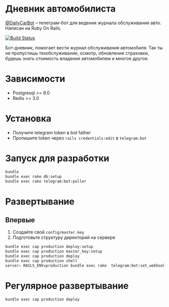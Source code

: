 # Дневник автомобилиста

[@DailyCarBot](https://t.me/DailyCarBot) – телеграм-бот для ведения журнала обслуживания авто. Написан на Ruby On Rails.

[![Build Status](https://travis-ci.org/dapi/daily_car_bot.svg?branch=master)](https://travis-ci.org/dapi/daily_car_bot)

Бот-дневник, помогает вести журнал обслуживания автомобиля. Так ты не пропустишь техобслуживание, осмотр, обновление страховки, будешь знать стоимость владения автомобилем и многое другое.

# Зависимости

* Postgresql >= 9.0
* Redis >= 3.0

# Установка

* Получите telegram token в bot father
* Пропишите token через `rails credentials:edit` в `telegram.bot`

# Запуск для разработки

```bash
bundle
bundle exec rake db:setup
bundle exec rake telegram:bot:poller
```

# Развертывание

## Впервые

1. Создайте свой `config/master.key`
2. Подготовьте структуру директорий на сервере

```bash
bundle exec cap production deploy:setup
bundle exec cap production master_key:setup 
bundle exec cap production deploy
bundle exec cap production shell
server> RAILS_ENV=production bundle exec rake  telegram:bot:set_webhook 
```

# Регулярное развертывание

```bash
bundle exec cap production deploy
```
